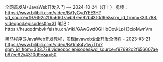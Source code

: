 
全网首发AI+JavaWeb开发入门 --- 2024-10-24（好！）
视频：<https://www.bilibili.com/video/BV1yGydYEE3H?vd_source=f97692c2f656607aeb97ee92b4310d9e&spm_id_from=333.788.videopod.episodes&p=31>
笔记：<https://heuqqdmbyk.feishu.cn/wiki/GAwGwd0GHibOovkLpH3cjpMwnVm>

黑马程序员JavaWeb开发教程，实现javaweb企业开发全流程 - 2023-03-21
<https://www.bilibili.com/video/BV1m84y1w7Tb/?spm_id_from=333.788.videopod.episodes&vd_source=f97692c2f656607aeb97ee92b4310d9e&p=50>